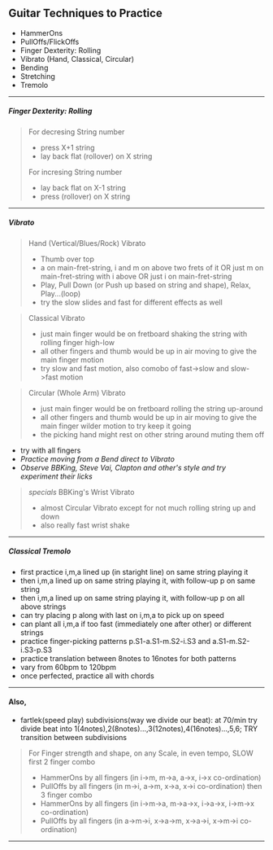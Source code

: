 ## Guitar Techniques to Practice

* HammerOns
* PullOffs/FlickOffs
* Finger Dexterity: Rolling
* Vibrato (Hand, Classical, Circular)
* Bending
* Stretching
* Tremolo

---

##### Finger Dexterity: Rolling

> For decresing String number
>  * press X+1 string
>  * lay back flat (rollover) on X string
>
> For incresing String number
>  * lay back flat on X-1 string
>  * press (rollover) on X string

---

##### Vibrato

> Hand (Vertical/Blues/Rock) Vibrato
>  * Thumb over top
>  * a on main-fret-string, i and m on above two frets of it OR just m on main-fret-string with i above OR just i on main-fret-string
>  * Play, Pull Down (or Push up based on string and shape), Relax, Play...(loop) <can try the slide up down in wider range for different effect>
>  * try the slow slides and fast for different effects as well

> Classical Vibrato
>  * just main finger would be on fretboard shaking the string with rolling finger high-low
>  * all other fingers and thumb would be up in air moving to give the main finger motion
>  * try slow and fast motion, also comobo of fast->slow and slow->fast motion

> Circular (Whole Arm) Vibrato
>  * just main finger would be on fretboard rolling the string up-around
>  * all other fingers and thumb would be up in air moving to give the main finger wilder motion to try keep it going
>  * the picking hand might rest on other string around muting them off

* try with all fingers
* _Practice moving from a Bend direct to Vibrato_
* _Observe BBKing, Steve Vai, Clapton and other's style and try experiment their licks_

> *specials* BBKing's Wrist Vibrato
>  * almost Circular Vibrato except for not much rolling string up and down
>  * also really fast wrist shake

---

##### Classical Tremolo

* first practice i,m,a lined up (in staright line) on same string playing it
* then i,m,a lined up on same string playing it, with follow-up p on same string
* then i,m,a lined up on same string playing it, with follow-up p on all above strings
* can try placing p along with last on i,m,a to pick up on speed
* can plant all i,m,a if too fast (immediately one after other) or different strings
* practice finger-picking patterns p.S1-a.S1-m.S2-i.S3 and a.S1-m.S2-i.S3-p.S3
* practice translation between 8notes to 16notes for both patterns
* vary from 60bpm to 120bpm
* once perfected, practice all with chords

---

#### Also,

* fartlek(speed play) subdivisions(way we divide our beat): at 70/min try divide beat into 1(4notes),2(8notes)...,3(12notes),4(16notes)...,5,6; TRY transition between subdivisions

> For Finger strength and shape, on any Scale, in even tempo, SLOW
> first 2 finger combo
>  * HammerOns by all fingers (in i->m, m->a, a->x, i->x co-ordination)
>  * PullOffs by all fingers (in m->i, a->m, x->a, x->i co-ordination)
> then 3 finger combo
>  * HammerOns by all fingers (in i->m->a, m->a->x, i->a->x, i->m->x co-ordination)
>  * PullOffs by all fingers (in a->m->i, x->a->m, x->a->i, x->m->i co-ordination)

---

